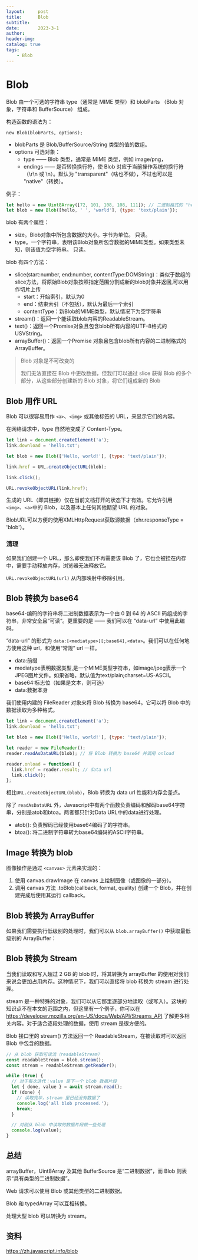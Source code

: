 ```yaml
---
layout:     post
title:      Blob
subtitle:   
date:       2023-3-1
author:     
header-img: 
catalog: true
tags:
    - Blob
---
```

# Blob
Blob 由一个可选的字符串 type（通常是 MIME 类型）和 blobParts （Blob 对象，字符串和 BufferSource） 组成。

构造函数的语法为：

`new Blob(blobParts, options);`

- blobParts 是 Blob/BufferSource/String 类型的值的数组。
- options 可选对象： 
  - type —— Blob 类型，通常是 MIME 类型，例如 image/png，
  - endings —— 是否转换换行符，使 Blob 对应于当前操作系统的换行符（\r\n 或 \n）。默认为 "transparent"（啥也不做），不过也可以是 "native"（转换）。

例子：
```javascript
let hello = new Uint8Array([72, 101, 108, 108, 111]); // 二进制格式的 "hello"
let blob = new Blob([hello, ' ', 'world'], {type: 'text/plain'});
```

blob 有两个属性：
- size。Blob对象中所包含数据的大小。字节为单位。 只读。
- type。一个字符串，表明该Blob对象所包含数据的MIME类型。如果类型未知，则该值为空字符串。 只读。

blob 有四个方法：
- slice(start:number, end:number, contentType:DOMString)：类似于数组的slice方法，将原始Blob对象按照指定范围分割成新的blob对象并返回,可以用作切片上传
  - start：开始索引，默认为0
  - end：结束索引（不包括），默认为最后一个索引
  - contentType：新Blob的MIME类型，默认情况下为空字符串
- stream()：返回一个能读取blob内容的ReadableStream。
- text()：返回一个Promise对象且包含blob所有内容的UTF-8格式的 USVString。
- arrayBuffer()：返回一个Promise 对象且包含blob所有内容的二进制格式的ArrayBuffer。

> Blob 对象是不可改变的
> 
> 我们无法直接在 Blob 中更改数据，但我们可以通过 slice 获得 Blob 的多个部分，从这些部分创建新的 Blob 对象，将它们组成新的 Blob

## Blob 用作 URL
Blob 可以很容易用作 `<a>`、`<img>` 或其他标签的 URL，来显示它们的内容。

在网络请求中，type 自然地变成了 Content-Type。

```javascript
let link = document.createElement('a');
link.download = 'hello.txt';

let blob = new Blob(['Hello, world!'], {type: 'text/plain'});

link.href = URL.createObjectURL(blob);

link.click();

URL.revokeObjectURL(link.href);
```

生成的 URL（即其链接）仅在当前文档打开的状态下才有效。它允许引用 `<img>`、`<a>`中的 Blob，以及基本上任何其他期望 URL 的对象。

BlobURL可以方便的使用XMLHttpRequest获取源数据（xhr.responseType = 'blob'）。

### 清理
如果我们创建一个 URL，那么即使我们不再需要该 Blob 了，它也会被挂在内存中，需要手动释放内存，浏览器无法释放它。

`URL.revokeObjectURL(url)` 从内部映射中移除引用。

## Blob 转换为 base64
base64-编码的字符串将二进制数据表示为一个由 0 到 64 的 ASCII 码组成的字符串，非常安全且“可读“。更重要的是 —— 我们可以在 “data-url” 中使用此编码。

“data-url” 的形式为 `data:[<mediatype>][;base64],<data>`。我们可以在任何地方使用这种 url，和使用“常规” url 一样。

* data:前缀
* mediatype表明数据类型,是一个MIME类型字符串，如image/jpeg表示一个JPEG图片文件。如果省略，默认值为text/plain;charset=US-ASCII。
* base64:标志位（如果是文本，则可选）
* data:数据本身

我们使用内建的 FileReader 对象来将 Blob 转换为 base64。它可以将 Blob 中的数据读取为多种格式。

```javascript
let link = document.createElement('a');
link.download = 'hello.txt';

let blob = new Blob(['Hello, world!'], {type: 'text/plain'});

let reader = new FileReader();
reader.readAsDataURL(blob); // 将 Blob 转换为 base64 并调用 onload

reader.onload = function() {
  link.href = reader.result; // data url
  link.click();
};
```

相比`URL.createObjectURL(blob)`，Blob 转换为 data url 性能和内存会差点。

除了 `readAsDataURL` 外，Javascript中有两个函数负责编码和解码base64字符串，分别是atob和btoa。两者都只针对Data URL中的data进行处理。

* atob(): 负责解码已经使用base64编码了的字符串。
* btoa(): 将二进制字符串转为base64编码的ASCII字符串。

## Image 转换为 blob
图像操作是通过 `<canvas>` 元素来实现的：
1. 使用 canvas.drawImage 在 canvas 上绘制图像（或图像的一部分）。
2. 调用 canvas 方法 .toBlob(callback, format, quality) 创建一个 Blob，并在创建完成后使用其运行 callback。

## Blob 转换为 ArrayBuffer
如果我们需要执行低级别的处理时，我们可以从 `blob.arrayBuffer()` 中获取最低级别的 ArrayBuffer：

## Blob 转换为 Stream
当我们读取和写入超过 2 GB 的 blob 时，将其转换为 arrayBuffer 的使用对我们来说会更加占用内存。这种情况下，我们可以直接将 blob 转换为 stream 进行处理。

stream 是一种特殊的对象，我们可以从它那里逐部分地读取（或写入）。这块的知识点不在本文的范围之内，但这里有一个例子，你可以在 
https://developer.mozilla.org/en-US/docs/Web/API/Streams_API 了解更多相关内容。对于适合逐段处理的数据，使用 stream 是很方便的。

Blob 接口里的 stream() 方法返回一个 ReadableStream，在被读取时可以返回 Blob 中包含的数据。

```javascript
// 从 blob 获取可读流（readableStream）
const readableStream = blob.stream();
const stream = readableStream.getReader();

while (true) {
  // 对于每次迭代：value 是下一个 blob 数据片段
  let { done, value } = await stream.read();
  if (done) {
    // 读取完毕，stream 里已经没有数据了
    console.log('all blob processed.');
    break;
  }

  // 对刚从 blob 中读取的数据片段做一些处理
  console.log(value);
}
```

## 总结
arrayBuffer，Uint8Array 及其他 BufferSource 是“二进制数据”，而 Blob 则表示“具有类型的二进制数据”。

Web 请求可以使用 Blob 或其他类型的二进制数据。

Blob 和 typedArray 可以互相转换。

处理大型 blob 可以转换为 stream。

## 资料
https://zh.javascript.info/blob


